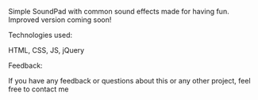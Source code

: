 Simple SoundPad with common sound effects made for having fun. Improved version coming soon!

Technologies used:

HTML, CSS, JS, jQuery

Feedback:

If you have any feedback or questions about this or any other project, feel free to contact me
